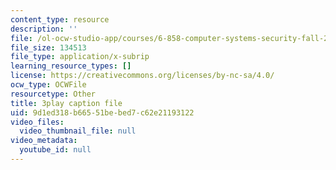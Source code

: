 ```yaml
---
content_type: resource
description: ''
file: /ol-ocw-studio-app/courses/6-858-computer-systems-security-fall-2014/9d1ed318b66551bebed7c62e21193122_dNl22h1kW1k.vtt
file_size: 134513
file_type: application/x-subrip
learning_resource_types: []
license: https://creativecommons.org/licenses/by-nc-sa/4.0/
ocw_type: OCWFile
resourcetype: Other
title: 3play caption file
uid: 9d1ed318-b665-51be-bed7-c62e21193122
video_files:
  video_thumbnail_file: null
video_metadata:
  youtube_id: null
---
```

